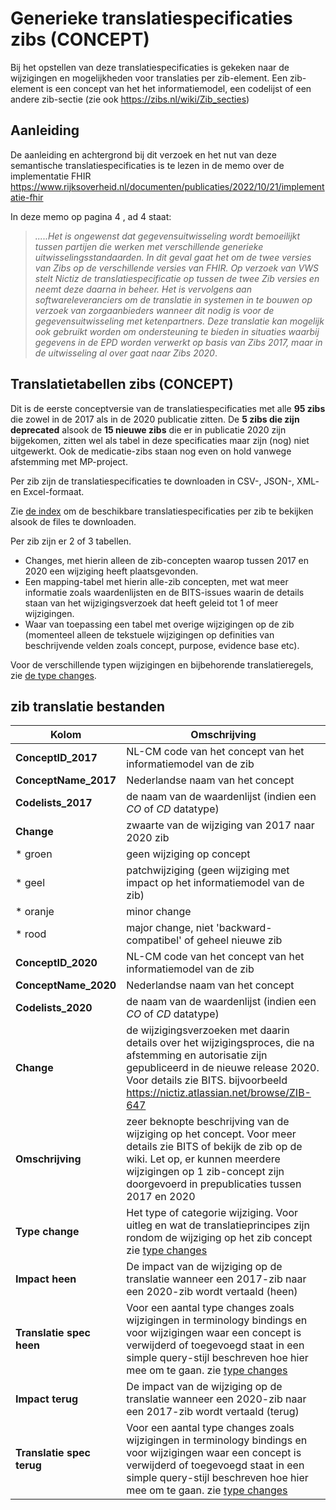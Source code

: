  # Generieke translatiespecificaties zibs (CONCEPT)

Bij het opstellen van deze translatiespecificaties is gekeken naar de wijzigingen en mogelijkheden voor translaties per zib-element. Een zib-element is een concept van het het informatiemodel, een codelijst of een andere zib-sectie (zie ook https://zibs.nl/wiki/Zib_secties) 

## Aanleiding
De aanleiding en achtergrond bij dit verzoek en het nut van deze semantische translatiespecificaties is te lezen in de memo over de implementatie FHIR https://www.rijksoverheid.nl/documenten/publicaties/2022/10/21/implementatie-fhir

In deze memo op pagina 4 , ad 4 staat:
>*.....Het is ongewenst dat gegevensuitwisseling wordt bemoeilijkt tussen partijen die werken met verschillende generieke uitwisselingsstandaarden. In dit geval gaat het om de twee versies van Zibs op de verschillende versies van FHIR. Op verzoek van VWS stelt Nictiz de translatiespecificatie op tussen de twee Zib versies en neemt deze daarna in beheer. Het is vervolgens aan softwareleveranciers om de translatie in systemen in te bouwen op verzoek van zorgaanbieders wanneer dit nodig is voor de gegevensuitwisseling met ketenpartners. Deze translatie kan mogelijk ook gebruikt worden om ondersteuning te bieden in situaties waarbij gegevens in de EPD worden verwerkt op basis van Zibs 2017, maar in de uitwisseling al over gaat naar Zibs 2020*.

## Translatietabellen zibs (CONCEPT)
Dit is de eerste conceptversie van de translatiespecificaties met alle **95 zibs** die zowel in de 2017 als in de 2020 publicatie zitten. 
De **5 zibs die zijn deprecated** alsook de **15 nieuwe zibs** die er in publicatie 2020 zijn bijgekomen, zitten wel als tabel in deze specificaties maar zijn (nog) niet uitgewerkt. Ook de medicatie-zibs staan nog even on hold vanwege afstemming met MP-project.

Per zib zijn de translatiespecificaties te downloaden in CSV-, JSON-, XML- en Excel-formaat.

Zie [de index](zib2017-2020/index.md) om de beschikbare translatiespecificaties per zib te bekijken alsook de files te downloaden. 

Per zib zijn er 2 of 3 tabellen.
- Changes, met hierin alleen de zib-concepten waarop tussen 2017 en 2020 een wijziging heeft plaatsgevonden.
- Een mapping-tabel met hierin alle-zib concepten, met wat meer informatie zoals waardenlijsten en de BITS-issues waarin de details staan van het wijzigingsverzoek dat heeft geleid tot 1 of meer wijzigingen.
- Waar van toepassing een tabel met overige wijzigingen op de zib (momenteel alleen de tekstuele wijzigingen op definities van beschrijvende velden zoals concept, purpose, evidence base etc).

Voor de verschillende typen wijzigingen en bijbehorende translatieregels, zie [de type changes](typechanges.md).

## zib translatie bestanden ##

| Kolom | Omschrijving|
| --- | ----------- |
| **ConceptID_2017** | NL-CM code van het concept van het informatiemodel van de zib |
| **ConceptName_2017**| Nederlandse naam van het concept |
| **Codelists_2017**| de naam van de waardenlijst (indien een _CO_ of _CD_ datatype) |
| **Change** | zwaarte van de wijziging van 2017 naar 2020 zib | 
| * groen| geen wijziging op concept |
| * geel| patchwijziging (geen wijziging met impact op het informatiemodel van de zib)|
| * oranje | minor change
| * rood| major change, niet 'backward-compatibel' of geheel nieuwe zib |
| **ConceptID_2020** | NL-CM code van het concept van het informatiemodel van de zib |
| **ConceptName_2020**| Nederlandse naam van het concept |
| **Codelists_2020**| de naam van de waardenlijst (indien een _CO_ of _CD_ datatype) 
| **Change** | de wijzigingsverzoeken met daarin details over het wijzigingsproces, die na afstemming en autorisatie zijn gepubliceerd in de nieuwe release 2020. Voor details zie BITS. bijvoorbeeld https://nictiz.atlassian.net/browse/ZIB-647
|**Omschrijving** | zeer beknopte beschrijving van de wijziging op het concept. Voor meer details zie BITS of bekijk de zib op de wiki. Let op, er kunnen meerdere wijzigingen op 1 zib-concept zijn doorgevoerd in prepublicaties tussen 2017 en 2020|
| **Type change** | Het type of categorie wijziging. Voor uitleg en wat de translatieprincipes zijn rondom de wijziging op het zib concept zie [type changes](typechanges.md)|
| **Impact heen** | De impact van de wijziging op de translatie wanneer een 2017-zib naar een 2020-zib wordt vertaald (heen)|
| **Translatie spec heen** | Voor een aantal type changes zoals wijzigingen in terminology bindings en voor wijzigingen waar een concept is verwijderd of toegevoegd staat in een simple query-stijl beschreven hoe hier mee om te gaan. zie [type changes](typechanges.md)|
| **Impact terug** | De impact van de wijziging op de translatie wanneer een 2020-zib naar een 2017-zib wordt vertaald (terug)|
| **Translatie spec terug** | Voor een aantal type changes zoals wijzigingen in terminology bindings en voor wijzigingen waar een concept is verwijderd of toegevoegd staat in een simple query-stijl beschreven hoe hier mee om te gaan. zie [type changes](typechanges.md)|
